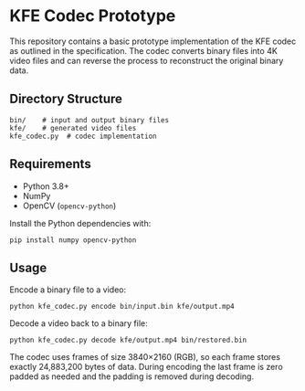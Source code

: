 # KFE Codec Prototype

This repository contains a basic prototype implementation of the KFE codec as
outlined in the specification. The codec converts binary files into 4K video
files and can reverse the process to reconstruct the original binary data.

## Directory Structure

```
bin/    # input and output binary files
kfe/    # generated video files
kfe_codec.py  # codec implementation
```

## Requirements

- Python 3.8+
- NumPy
- OpenCV (`opencv-python`)

Install the Python dependencies with:

```
pip install numpy opencv-python
```

## Usage

Encode a binary file to a video:

```
python kfe_codec.py encode bin/input.bin kfe/output.mp4
```

Decode a video back to a binary file:

```
python kfe_codec.py decode kfe/output.mp4 bin/restored.bin
```

The codec uses frames of size 3840×2160 (RGB), so each frame stores exactly
24,883,200 bytes of data. During encoding the last frame is zero padded as
needed and the padding is removed during decoding.
